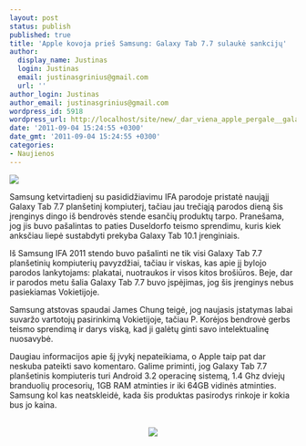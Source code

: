 ```yaml
---
layout: post
status: publish
published: true
title: 'Apple kovoja prieš Samsung: Galaxy Tab 7.7 sulaukė sankcijų'
author:
  display_name: Justinas
  login: Justinas
  email: justinasgrinius@gmail.com
  url: ''
author_login: Justinas
author_email: justinasgrinius@gmail.com
wordpress_id: 5918
wordpress_url: http://localhost/site/new/_dar_viena_apple_pergale__galaxy_tab_77_pasalintas_is_ifa_parodos/
date: '2011-09-04 15:24:55 +0300'
date_gmt: '2011-09-04 15:24:55 +0300'
categories:
- Naujienos
---
```

<div class="imgright"><img src="http://www.part.lt/img/5753a22e897dd38db09802112daa4565563.jpg"  /></div>
<p>Samsung ketvirtadienį su pasididžiavimu IFA parodoje pristatė naująjį Galaxy Tab 7.7 planšetinį kompiuterį, tačiau jau trečiąją parodos dieną šis įrenginys dingo iš bendrovės stende esančių produktų tarpo. Pranešama, jog jis buvo pašalintas to paties Duseldorfo teismo sprendimu, kuris kiek anksčiau liepė sustabdyti prekyba Galaxy Tab 10.1 įrenginiais.</p>
<p>Iš Samsung IFA 2011 stendo buvo pašalinti ne tik visi Galaxy Tab 7.7 planšetinių kompiuterių pavyzdžiai, tačiau ir viskas, kas apie jį bylojo parodos lankytojams: plakatai, nuotraukos ir visos kitos brošiūros. Beje, dar ir parodos metu šalia Galaxy Tab 7.7 buvo įspėjimas, jog šis įrenginys nebus pasiekiamas Vokietijoje.</p>
<p>Samsung atstovas spaudai James Chung teigė, jog naujasis įstatymas labai suvaržo vartotojų pasirinkimą Vokietijoje, tačiau P. Korėjos bendrovė gerbs teismo sprendimą ir darys viską, kad ji galėtų ginti savo intelektualinę nuosavybė.</p>
<p>Daugiau informacijos apie šį įvykį nepateikiama, o Apple taip pat dar neskuba pateikti savo komentaro. Galime priminti, jog Galaxy Tab 7.7 planšetinis kompiuteris turi Android 3.2 operacinę sistemą, 1.4 Ghz dviejų branduolių procesorių, 1GB RAM atminties ir iki 64GB vidinės atminties. Samsung kol kas neatskleidė, kada šis produktas pasirodys rinkoje ir kokia bus jo kaina.</p>
<p><center><br /><img src="http://www.part.lt/img/f9060de28d24b240e2bc8251fc9cc3e6118.jpg" /><br /></center></p>
